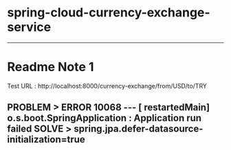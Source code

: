 # spring-cloud-currency-exchange-service

---
# Readme Note 1
Test URL        : http://localhost:8000/currency-exchange/from/USD/to/TRY

PROBLEM > ERROR 10068 --- [  restartedMain] o.s.boot.SpringApplication               : Application run failed
SOLVE   > spring.jpa.defer-datasource-initialization=true
---